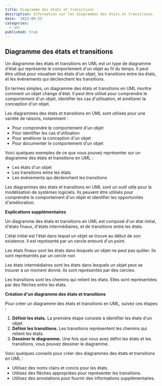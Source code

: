 ```yaml
---
title: Diagramme des états et transitions
description: Information sur les diagrammes des états et transitions.
date: '2023-09-25'
categories:
  - uml
published: true
---
```


## Diagramme des états et transitions

Un diagramme des états et transitions en UML est un type de diagramme d'état qui représente le comportement d'un objet au fil du temps. Il peut être utilisé pour visualiser les états d'un objet, les transitions entre les états, et les événements qui déclenchent les transitions.

En termes simples, un diagramme des états et transitions en UML montre comment un objet change d'état. Il peut être utilisé pour comprendre le comportement d'un objet, identifier les cas d'utilisation, et améliorer la conception d'un objet.

Les diagrammes des états et transitions en UML sont utilisés pour une variété de raisons, notamment :

* Pour comprendre le comportement d'un objet
* Pour identifier les cas d'utilisation
* Pour améliorer la conception d'un objet
* Pour documenter le comportement d'un objet

Voici quelques exemples de ce que vous pouvez représenter sur un diagramme des états et transitions en UML :

* Les états d'un objet
* Les transitions entre les états
* Les événements qui déclenchent les transitions

Les diagrammes des états et transitions en UML sont un outil utile pour la modélisation de systèmes logiciels. Ils peuvent être utilisés pour comprendre le comportement d'un objet et identifier les opportunités d'amélioration.

**Explications supplémentaires**

Un diagramme des états et transitions en UML est composé d'un état initial, d'états finaux, d'états intermédiaires, et de transitions entre les états.

L'état initial est l'état dans lequel un objet se trouve au début de son existence. Il est représenté par un cercle entouré d'un point.

Les états finaux sont les états dans lesquels un objet ne peut pas quitter. Ils sont représentés par un cercle noir.

Les états intermédiaires sont les états dans lesquels un objet peut se trouver à un moment donné. Ils sont représentés par des cercles.

Les transitions sont les chemins qui relient les états. Elles sont représentées par des flèches entre les états.

**Création d'un diagramme des états et transitions**

Pour créer un diagramme des états et transitions en UML, suivez ces étapes :

1. **Définir les états.** La première étape consiste à identifier les états d'un objet.
2. **Définir les transitions.** Les transitions représentent les chemins qui relient les états.
3. **Dessiner le diagramme.** Une fois que vous avez défini les états et les transitions, vous pouvez dessiner le diagramme.

Voici quelques conseils pour créer des diagrammes des états et transitions en UML :

* Utilisez des noms clairs et concis pour les états.
* Utilisez des flèches appropriées pour représenter les transitions.
* Utilisez des annotations pour fournir des informations supplémentaires.
